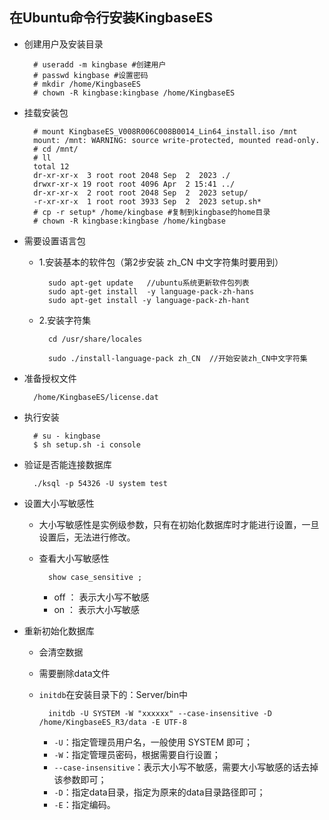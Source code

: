 ## 在Ubuntu命令行安装KingbaseES
- 创建用户及安装目录
	
		# useradd -m kingbase #创建用户
		# passwd kingbase #设置密码
		# mkdir /home/KingbaseES
		# chown -R kingbase:kingbase /home/KingbaseES
- 挂载安装包

		# mount KingbaseES_V008R006C008B0014_Lin64_install.iso /mnt
		mount: /mnt: WARNING: source write-protected, mounted read-only.
		# cd /mnt/
		# ll
		total 12
		dr-xr-xr-x  3 root root 2048 Sep  2  2023 ./
		drwxr-xr-x 19 root root 4096 Apr  2 15:41 ../
		dr-xr-xr-x  2 root root 2048 Sep  2  2023 setup/
		-r-xr-xr-x  1 root root 3933 Sep  2  2023 setup.sh*
		# cp -r setup* /home/kingbase #复制到kingbase的home目录
		# chown -R kingbase:kingbase /home/kingbase
- 需要设置语言包
	- 1.安装基本的软件包（第2步安装 zh_CN 中文字符集时要用到）

			sudo apt-get update   //ubuntu系统更新软件包列表
			sudo apt-get install  -y language-pack-zh-hans
			sudo apt-get install -y language-pack-zh-hant
	- 2.安装字符集

			cd /usr/share/locales 

			sudo ./install-language-pack zh_CN  //开始安装zh_CN中文字符集
- 准备授权文件

		/home/KingbaseES/license.dat
- 执行安装
	
		# su - kingbase
		$ sh setup.sh -i console
		
- 验证是否能连接数据库

		./ksql -p 54326 -U system test
- 设置大小写敏感性
	- 大小写敏感性是实例级参数，只有在初始化数据库时才能进行设置，一旦设置后，无法进行修改。
	- 查看大小写敏感性

			show case_sensitive ;
		- off ： 表示大小写不敏感
		- on ： 表示大小写敏感
- 重新初始化数据库
	- 会清空数据
	- 需要删除data文件
	- `initdb`在安装目录下的：Server/bin中

			initdb -U SYSTEM -W "xxxxxx" --case-insensitive -D /home/KingbaseES_R3/data -E UTF-8
		- `-U`：指定管理员用户名，一般使用 SYSTEM 即可；
		- `-W`：指定管理员密码，根据需要自行设置；
		- `--case-insensitive`：表示大小写不敏感，需要大小写敏感的话去掉该参数即可；
		- `-D`：指定data目录，指定为原来的data目录路径即可；
		- `-E`：指定编码。